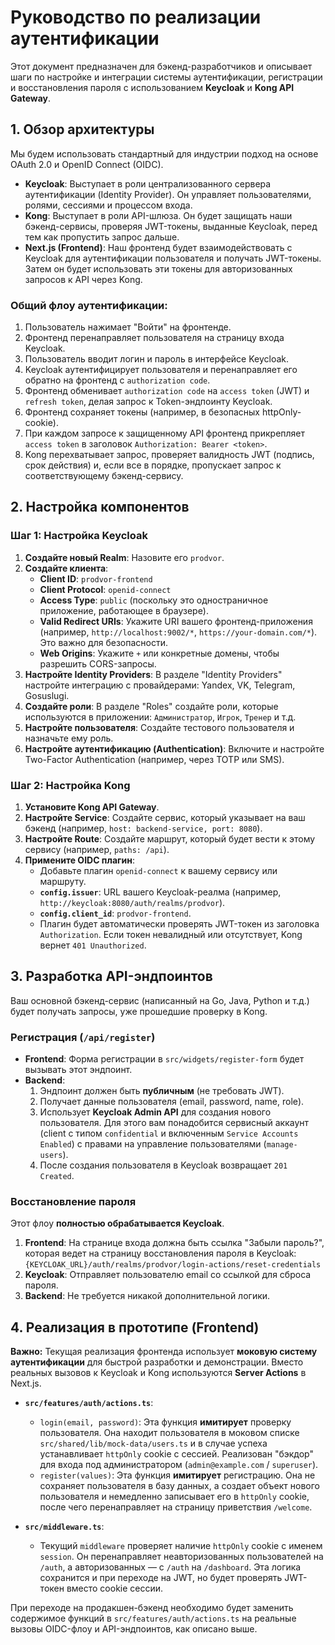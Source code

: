 # Руководство по реализации аутентификации

Этот документ предназначен для бэкенд-разработчиков и описывает шаги по настройке и интеграции системы аутентификации, регистрации и восстановления пароля с использованием **Keycloak** и **Kong API Gateway**.

## 1. Обзор архитектуры

Мы будем использовать стандартный для индустрии подход на основе OAuth 2.0 и OpenID Connect (OIDC).

-   **Keycloak**: Выступает в роли централизованного сервера аутентификации (Identity Provider). Он управляет пользователями, ролями, сессиями и процессом входа.
-   **Kong**: Выступает в роли API-шлюза. Он будет защищать наши бэкенд-сервисы, проверяя JWT-токены, выданные Keycloak, перед тем как пропустить запрос дальше.
-   **Next.js (Frontend)**: Наш фронтенд будет взаимодействовать с Keycloak для аутентификации пользователя и получать JWT-токены. Затем он будет использовать эти токены для авторизованных запросов к API через Kong.

### Общий флоу аутентификации:

1.  Пользователь нажимает "Войти" на фронтенде.
2.  Фронтенд перенаправляет пользователя на страницу входа Keycloak.
3.  Пользователь вводит логин и пароль в интерфейсе Keycloak.
4.  Keycloak аутентифицирует пользователя и перенаправляет его обратно на фронтенд с `authorization code`.
5.  Фронтенд обменивает `authorization code` на `access token` (JWT) и `refresh token`, делая запрос к Token-эндпоинту Keycloak.
6.  Фронтенд сохраняет токены (например, в безопасных httpOnly-cookie).
7.  При каждом запросе к защищенному API фронтенд прикрепляет `access token` в заголовок `Authorization: Bearer <token>`.
8.  Kong перехватывает запрос, проверяет валидность JWT (подпись, срок действия) и, если все в порядке, пропускает запрос к соответствующему бэкенд-сервису.

## 2. Настройка компонентов

### Шаг 1: Настройка Keycloak

1.  **Создайте новый Realm**: Назовите его `prodvor`.
2.  **Создайте клиента**:
    *   **Client ID**: `prodvor-frontend`
    *   **Client Protocol**: `openid-connect`
    *   **Access Type**: `public` (поскольку это одностраничное приложение, работающее в браузере).
    *   **Valid Redirect URIs**: Укажите URI вашего фронтенд-приложения (например, `http://localhost:9002/*`, `https://your-domain.com/*`). Это важно для безопасности.
    *   **Web Origins**: Укажите `+` или конкретные домены, чтобы разрешить CORS-запросы.
3.  **Настройте Identity Providers**: В разделе "Identity Providers" настройте интеграцию с провайдерами: Yandex, VK, Telegram, Gosuslugi.
4.  **Создайте роли**: В разделе "Roles" создайте роли, которые используются в приложении: `Администратор`, `Игрок`, `Тренер` и т.д.
5.  **Настройте пользователя**: Создайте тестового пользователя и назначьте ему роль.
6.  **Настройте аутентификацию (Authentication)**: Включите и настройте Two-Factor Authentication (например, через TOTP или SMS).

### Шаг 2: Настройка Kong

1.  **Установите Kong API Gateway**.
2.  **Настройте Service**: Создайте сервис, который указывает на ваш бэкенд (например, `host: backend-service, port: 8080`).
3.  **Настройте Route**: Создайте маршрут, который будет вести к этому сервису (например, `paths: /api`).
4.  **Примените OIDC плагин**:
    *   Добавьте плагин `openid-connect` к вашему сервису или маршруту.
    *   **`config.issuer`**: URL вашего Keycloak-реалма (например, `http://keycloak:8080/auth/realms/prodvor`).
    *   **`config.client_id`**: `prodvor-frontend`.
    *   Плагин будет автоматически проверять JWT-токен из заголовка `Authorization`. Если токен невалидный или отсутствует, Kong вернет `401 Unauthorized`.

## 3. Разработка API-эндпоинтов

Ваш основной бэкенд-сервис (написанный на Go, Java, Python и т.д.) будет получать запросы, уже прошедшие проверку в Kong.

### Регистрация (`/api/register`)

-   **Frontend**: Форма регистрации в `src/widgets/register-form` будет вызывать этот эндпоинт.
-   **Backend**:
    1.  Эндпоинт должен быть **публичным** (не требовать JWT).
    2.  Получает данные пользователя (email, password, name, role).
    3.  Использует **Keycloak Admin API** для создания нового пользователя. Для этого вам понадобится сервисный аккаунт (client с типом `confidential` и включенным `Service Accounts Enabled`) с правами на управление пользователями (`manage-users`).
    4.  После создания пользователя в Keycloak возвращает `201 Created`.

### Восстановление пароля

Этот флоу **полностью обрабатывается Keycloak**.

1.  **Frontend**: На странице входа должна быть ссылка "Забыли пароль?", которая ведет на страницу восстановления пароля в Keycloak:
    `{KEYCLOAK_URL}/auth/realms/prodvor/login-actions/reset-credentials`
2.  **Keycloak**: Отправляет пользователю email со ссылкой для сброса пароля.
3.  **Backend**: Не требуется никакой дополнительной логики.

## 4. Реализация в прототипе (Frontend)

**Важно:** Текущая реализация фронтенда использует **моковую систему аутентификации** для быстрой разработки и демонстрации. Вместо реальных вызовов к Keycloak и Kong используются **Server Actions** в Next.js.

- **`src/features/auth/actions.ts`**:
    - `login(email, password)`: Эта функция **имитирует** проверку пользователя. Она находит пользователя в моковом списке `src/shared/lib/mock-data/users.ts` и в случае успеха устанавливает `httpOnly` cookie с сессией. Реализован "бэкдор" для входа под администратором (`admin@example.com` / `superuser`).
    - `register(values)`: Эта функция **имитирует** регистрацию. Она не сохраняет пользователя в базу данных, а создает объект нового пользователя и немедленно записывает его в `httpOnly` cookie, после чего перенаправляет на страницу приветствия `/welcome`.

- **`src/middleware.ts`**:
    - Текущий `middleware` проверяет наличие `httpOnly` cookie с именем `session`. Он перенаправляет неавторизованных пользователей на `/auth`, а авторизованных — с `/auth` на `/dashboard`. Эта логика сохранится и при переходе на JWT, но будет проверять JWT-токен вместо cookie сессии.

При переходе на продакшен-бэкенд необходимо будет заменить содержимое функций в `src/features/auth/actions.ts` на реальные вызовы OIDC-флоу и API-эндпоинтов, как описано выше.
